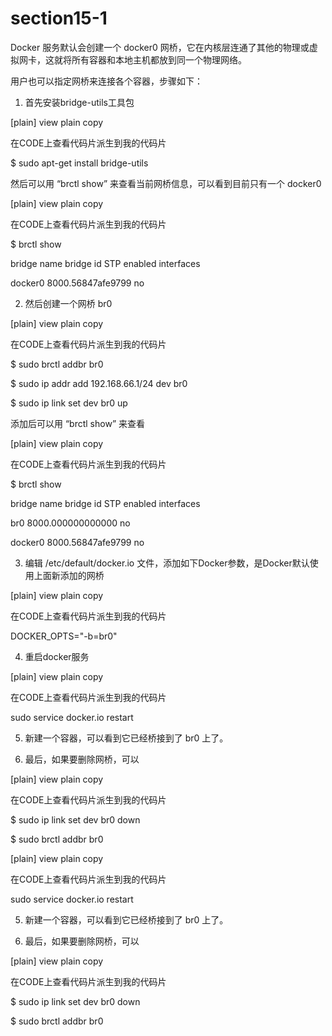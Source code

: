 # section15-1

Docker 服务默认会创建一个 docker0 网桥，它在内核层连通了其他的物理或虚拟网卡，这就将所有容器和本地主机都放到同一个物理网络。



用户也可以指定网桥来连接各个容器，步骤如下：



1. 首先安装bridge-utils工具包



\[plain\] view plain copy

 在CODE上查看代码片派生到我的代码片

$ sudo apt-get install bridge-utils  



然后可以用 “brctl show” 来查看当前网桥信息，可以看到目前只有一个 docker0



\[plain\] view plain copy

 在CODE上查看代码片派生到我的代码片

$ brctl show  

bridge name bridge id       STP enabled interfaces  

docker0     8000.56847afe9799   no     



2. 然后创建一个网桥 br0

\[plain\] view plain copy

 在CODE上查看代码片派生到我的代码片

$ sudo brctl addbr br0  

$ sudo ip addr add 192.168.66.1/24 dev br0  

$ sudo ip link set dev br0 up  



添加后可以用 “brctl show” 来查看



\[plain\] view plain copy

 在CODE上查看代码片派生到我的代码片

$ brctl show  

bridge name bridge id       STP enabled interfaces  

br0     8000.000000000000   no       

docker0     8000.56847afe9799   no   



3. 编辑 /etc/default/docker.io 文件，添加如下Docker参数，是Docker默认使用上面新添加的网桥



\[plain\] view plain copy

 在CODE上查看代码片派生到我的代码片

DOCKER\_OPTS="-b=br0"  



4. 重启docker服务







\[plain\] view plain copy

 在CODE上查看代码片派生到我的代码片

sudo service docker.io restart  



5. 新建一个容器，可以看到它已经桥接到了 br0 上了。



6. 最后，如果要删除网桥，可以



\[plain\] view plain copy

 在CODE上查看代码片派生到我的代码片

$ sudo ip link set dev br0 down  

$ sudo brctl addbr br0  



\[plain\] view plain copy

 在CODE上查看代码片派生到我的代码片

sudo service docker.io restart  



5. 新建一个容器，可以看到它已经桥接到了 br0 上了。



6. 最后，如果要删除网桥，可以



\[plain\] view plain copy

 在CODE上查看代码片派生到我的代码片

$ sudo ip link set dev br0 down  

$ sudo brctl addbr br0  





